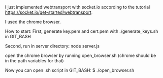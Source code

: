 I just implemented webtransport with socket.io according to the tutorial https://socket.io/get-started/webtransport.

I used the chrome browser.

How to start: 
First, generate key.pem and cert.pem with ./generate_keys.sh in GIT_BASH

Second, run in server directory: node server.js

open the chrome browser by running open_browser.sh (chrome should be in the path variables for that)

Now you can open .sh script in GIT_BASH:
    $ ./open_browser.sh
